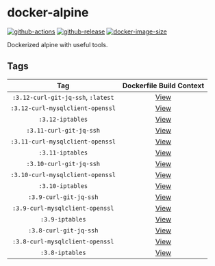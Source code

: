 # docker-alpine

[![github-actions](https://github.com/theohbrothers/docker-alpine/workflows/ci-master-pr/badge.svg)](https://github.com/theohbrothers/docker-alpine/actions)
[![github-release](https://img.shields.io/github/v/release/theohbrothers/docker-alpine?style=flat-square)](https://github.com/theohbrothers/docker-alpine/releases/)
[![docker-image-size](https://img.shields.io/docker/image-size/theohbrothers/docker-alpine/latest)](https://hub.docker.com/r/theohbrothers/docker-alpine)

Dockerized alpine with useful tools.

## Tags

| Tag | Dockerfile Build Context |
|:-------:|:---------:|
| `:3.12-curl-git-jq-ssh`, `:latest` | [View](variants/3.12-curl-git-jq-ssh ) |
| `:3.12-curl-mysqlclient-openssl` | [View](variants/3.12-curl-mysqlclient-openssl ) |
| `:3.12-iptables` | [View](variants/3.12-iptables ) |
| `:3.11-curl-git-jq-ssh` | [View](variants/3.11-curl-git-jq-ssh ) |
| `:3.11-curl-mysqlclient-openssl` | [View](variants/3.11-curl-mysqlclient-openssl ) |
| `:3.11-iptables` | [View](variants/3.11-iptables ) |
| `:3.10-curl-git-jq-ssh` | [View](variants/3.10-curl-git-jq-ssh ) |
| `:3.10-curl-mysqlclient-openssl` | [View](variants/3.10-curl-mysqlclient-openssl ) |
| `:3.10-iptables` | [View](variants/3.10-iptables ) |
| `:3.9-curl-git-jq-ssh` | [View](variants/3.9-curl-git-jq-ssh ) |
| `:3.9-curl-mysqlclient-openssl` | [View](variants/3.9-curl-mysqlclient-openssl ) |
| `:3.9-iptables` | [View](variants/3.9-iptables ) |
| `:3.8-curl-git-jq-ssh` | [View](variants/3.8-curl-git-jq-ssh ) |
| `:3.8-curl-mysqlclient-openssl` | [View](variants/3.8-curl-mysqlclient-openssl ) |
| `:3.8-iptables` | [View](variants/3.8-iptables ) |
